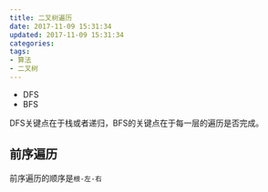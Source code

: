 ```yaml
---
title: 二叉树遍历
date: 2017-11-09 15:31:34
updated: 2017-11-09 15:31:34
categories:
tags:
- 算法
- 二叉树
---
```


- DFS
- BFS

DFS关键点在于栈或者递归，BFS的关键点在于每一层的遍历是否完成。

## 前序遍历

前序遍历的顺序是`根-左-右`



